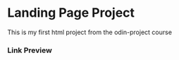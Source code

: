 # Landing Page Project
This is my first html project from the odin-project course
<br/>
### Link Preview

